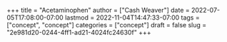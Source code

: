 +++
title = "Acetaminophen"
author = ["Cash Weaver"]
date = 2022-07-05T17:08:00-07:00
lastmod = 2022-11-04T14:47:33-07:00
tags = ["concept", "concept"]
categories = ["concept"]
draft = false
slug = "2e981d20-0244-4ff1-ad21-4024fc24630f"
+++
